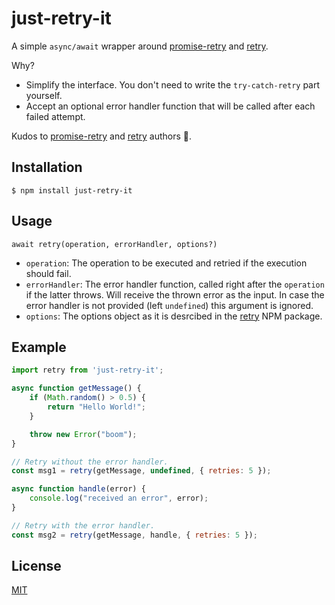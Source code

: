 # just-retry-it

A simple `async/await` wrapper around [promise-retry](https://www.npmjs.com/package/promise-retry) and [retry](https://www.npmjs.com/package/retry).

Why?
- Simplify the interface. You don't need to write the `try-catch-retry` part yourself.
- Accept an optional error handler function that will be called after each failed attempt.

Kudos to [promise-retry](https://www.npmjs.com/package/promise-retry) and [retry](https://www.npmjs.com/package/retry) authors 🙏.

## Installation

```
$ npm install just-retry-it
```

## Usage
```
await retry(operation, errorHandler, options?)
```
- `operation`: The operation to be executed and retried if the execution should fail.
- `errorHandler`: The error handler function, called right after the `operation` if the latter throws. Will receive the thrown error as the input. In case the error handler is not provided (left `undefined`) this argument is ignored.
- `options`: The options object as it is desrcibed in the [retry](https://www.npmjs.com/package/retry) NPM package.

## Example

```javascript
import retry from 'just-retry-it';

async function getMessage() {
    if (Math.random() > 0.5) {
        return "Hello World!";
    }

    throw new Error("boom");
}

// Retry without the error handler.
const msg1 = retry(getMessage, undefined, { retries: 5 });

async function handle(error) {
    console.log("received an error", error);
}

// Retry with the error handler.
const msg2 = retry(getMessage, handle, { retries: 5 });
```

## License

[MIT](./LICENSE)
